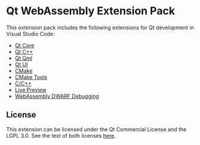 # Qt WebAssembly Extension Pack

This extension pack includes the following extensions for Qt development in Visual Studio Code:

* [Qt Core](https://marketplace.visualstudio.com/items?itemName=theqtcompany.qt-core)
* [Qt C++](https://marketplace.visualstudio.com/items?itemName=theqtcompany.qt-cpp)
* [Qt Qml](https://marketplace.visualstudio.com/items?itemName=theqtcompany.qt-qml)
* [Qt UI](https://marketplace.visualstudio.com/items?itemName=theqtcompany.qt-ui)
* [CMake](https://marketplace.visualstudio.com/items?itemName=twxs.cmake)
* [CMake Tools](https://marketplace.visualstudio.com/items?itemName=ms-vscode.cmake-tools)
* [C/C++](https://marketplace.visualstudio.com/items?itemName=ms-vscode.cpptools)
* [Live Preview](https://marketplace.visualstudio.com/items?itemName=ms-vscode.live-server)
* [WebAssembly DWARF Debugging](https://marketplace.visualstudio.com/items?itemName=ms-vscode.wasm-dwarf-debugging)

## License

This extension can be licensed under the Qt Commercial License and the
LGPL 3.0. See the text of both licenses [here](LICENSE).

